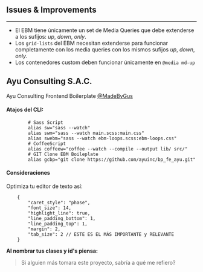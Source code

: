## Issues & Improvements
---

- El EBM tiene únicamente un set de Media Queries que debe extenderse a los sufijos: _up_, _down_, _only_.
- Los `grid-lists` del EBM necesitan extenderse para funcionar completamente con los media queries con los mismos sufijos _up_, _down_, _only_.
- Los contenedores custom deben funcionar únicamente en `@media md-up`


## Ayu Consulting S.A.C.

Ayu Consulting Frontend Boilerplate [@MadeByGus](http://soygus.com)

#### Atajos del CLI:

			# Sass Script
			alias sw="sass --watch"
			alias swm="sass --watch main.scss:main.css"
			alias swebm="sass --watch ebm-loops.scss:ebm-loops.css"
			# CoffeeScript
			alias coffeew="coffee --watch --compile --output lib/ src/"
			# GIT Clone EBM Boileplate
			alias gcbp="git clone https://github.com/ayuinc/bp_fe_ayu.git"

#### Consideraciones

Optimiza tu editor de texto así: 

		{
			"caret_style": "phase",
			"font_size": 14,
			"highlight_line": true,
			"line_padding_bottom": 1,
			"line_padding_top": 1,
			"margin": 2,
			"tab_size": 2 // ESTE ES EL MÁS IMPORTANTE y RELEVANTE
		}

__Al nombrar tus clases y id's piensa:__

> Si alguien más tomara este proyecto, sabría a qué me refiero?

